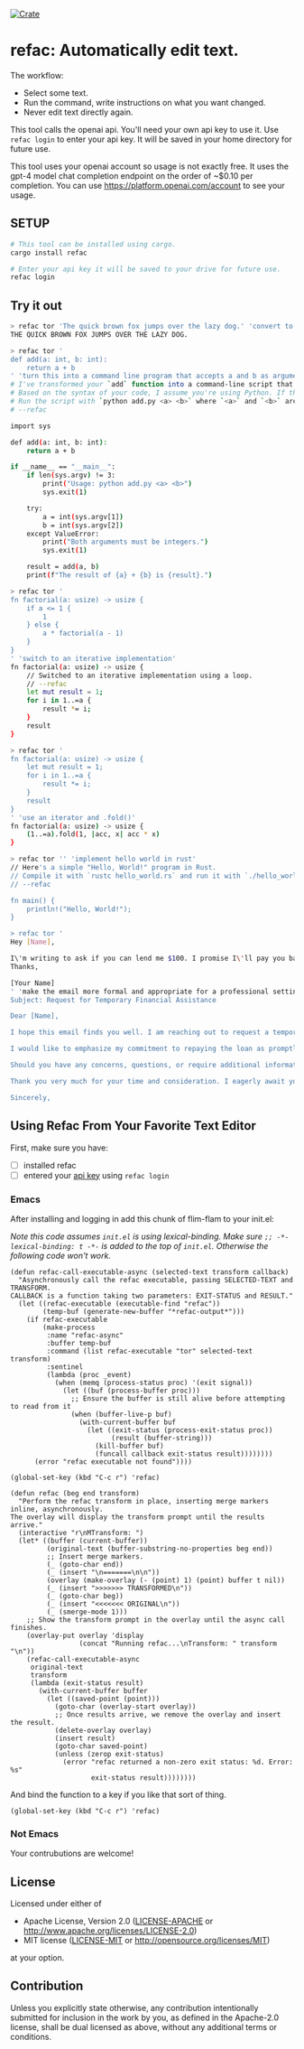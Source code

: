 [![Crate](https://img.shields.io/crates/v/refac.svg)](https://crates.io/crates/refac)

# refac: Automatically edit text.

The workflow:
- Select some text.
- Run the command, write instructions on what you want changed.
- Never edit text directly again.

This tool calls the openai api. You'll need your own api key to use it.
Use `refac login` to enter your api key. It will be saved in your home directory
for future use.

This tool uses your openai account so usage is not exactly free. It uses the gpt-4 model
chat completion endpoint on the order of ~$0.10 per completion.
You can use https://platform.openai.com/account to see your usage.

## SETUP

```bash
# This tool can be installed using cargo.
cargo install refac

# Enter your api key it will be saved to your drive for future use.
refac login
```

## Try it out

```bash
> refac tor 'The quick brown fox jumps over the lazy dog.' 'convert to all caps'
THE QUICK BROWN FOX JUMPS OVER THE LAZY DOG.

> refac tor '
def add(a: int, b: int):
    return a + b
' 'turn this into a command line program that accepts a and b as arguments, printing the result'`
# I've transformed your `add` function into a command-line script that accepts two integer arguments and prints their sum.
# Based on the syntax of your code, I assume you're using Python. If this is incorrect, please let me know.
# Run the script with `python add.py <a> <b>` where `<a>` and `<b>` are the integers you want to add.
# --refac

import sys

def add(a: int, b: int):
    return a + b

if __name__ == "__main__":
    if len(sys.argv) != 3:
        print("Usage: python add.py <a> <b>")
        sys.exit(1)

    try:
        a = int(sys.argv[1])
        b = int(sys.argv[2])
    except ValueError:
        print("Both arguments must be integers.")
        sys.exit(1)

    result = add(a, b)
    print(f"The result of {a} + {b} is {result}.")

> refac tor '
fn factorial(a: usize) -> usize {
    if a <= 1 {
        1
    } else {
        a * factorial(a - 1)
    }
}
' 'switch to an iterative implementation'
fn factorial(a: usize) -> usize {
    // Switched to an iterative implementation using a loop.
    // --refac
    let mut result = 1;
    for i in 1..=a {
        result *= i;
    }
    result
}

> refac tor '
fn factorial(a: usize) -> usize {
	let mut result = 1;
	for i in 1..=a {
		result *= i;
	}
	result
}
' 'use an iterator and .fold()'
fn factorial(a: usize) -> usize {
    (1..=a).fold(1, |acc, x| acc * x)
}

> refac tor '' 'implement hello world in rust'
// Here's a simple "Hello, World!" program in Rust.
// Compile it with `rustc hello_world.rs` and run it with `./hello_world`.
// --refac

fn main() {
    println!("Hello, World!");
}

> refac tor '
Hey [Name],

I\'m writing to ask if you can lend me $100. I promise I\'ll pay you back as soon as possible.
Thanks,

[Your Name]
' 'make the email more formal and appropriate for a professional setting'
Subject: Request for Temporary Financial Assistance

Dear [Name],

I hope this email finds you well. I am reaching out to request a temporary financial loan of $100. Due to unforeseen circumstances, I find myself in a situation where I require immediate support. Please know that I do not take this request lightly, and I understand the responsibility that comes with borrowing money.

I would like to emphasize my commitment to repaying the loan as promptly as possible. Your assistance during this challenging time would be greatly appreciated, and I assure you that I am doing everything in my power to improve my financial situation.

Should you have any concerns, questions, or require additional information, please do not hesitate to reach out to me. I am more than happy to discuss the matter further.

Thank you very much for your time and consideration. I eagerly await your response.

Sincerely,

```

## Using Refac From Your Favorite Text Editor

First, make sure you have:
- [ ] installed refac
- [ ] entered your [api key](https://platform.openai.com/account/api-keys) using `refac login`

### Emacs

After installing and logging in add this chunk of flim-flam to your init.el:

*Note this code assumes `init.el` is using lexical-binding.
Make sure `;; -*- lexical-binding: t -*-` is added to the top of `init.el`.
Otherwise the following code won't work.*

```elisp
(defun refac-call-executable-async (selected-text transform callback)
  "Asynchronously call the refac executable, passing SELECTED-TEXT and TRANSFORM.
CALLBACK is a function taking two parameters: EXIT-STATUS and RESULT."
  (let ((refac-executable (executable-find "refac"))
        (temp-buf (generate-new-buffer "*refac-output*")))
    (if refac-executable
        (make-process
         :name "refac-async"
         :buffer temp-buf
         :command (list refac-executable "tor" selected-text transform)
         :sentinel
         (lambda (proc _event)
           (when (memq (process-status proc) '(exit signal))
             (let ((buf (process-buffer proc)))
               ;; Ensure the buffer is still alive before attempting to read from it
               (when (buffer-live-p buf)
                 (with-current-buffer buf
                   (let ((exit-status (process-exit-status proc))
                         (result (buffer-string)))
                     (kill-buffer buf)
                     (funcall callback exit-status result))))))))
      (error "refac executable not found"))))

(global-set-key (kbd "C-c r") 'refac)

(defun refac (beg end transform)
  "Perform the refac transform in place, inserting merge markers inline, asynchronously.
The overlay will display the transform prompt until the results arrive."
  (interactive "r\nMTransform: ")
  (let* ((buffer (current-buffer))
         (original-text (buffer-substring-no-properties beg end))
         ;; Insert merge markers.
         (_ (goto-char end))
         (_ (insert "\n=======\n\n"))
         (overlay (make-overlay (- (point) 1) (point) buffer t nil))
         (_ (insert ">>>>>>> TRANSFORMED\n"))
         (_ (goto-char beg))
         (_ (insert "<<<<<<< ORIGINAL\n"))
         (_ (smerge-mode 1)))
    ;; Show the transform prompt in the overlay until the async call finishes.
    (overlay-put overlay 'display
                 (concat "Running refac...\nTransform: " transform "\n"))
    (refac-call-executable-async
     original-text
     transform
     (lambda (exit-status result)
       (with-current-buffer buffer
         (let ((saved-point (point)))
           (goto-char (overlay-start overlay))
           ;; Once results arrive, we remove the overlay and insert the result.
           (delete-overlay overlay)
           (insert result)
           (goto-char saved-point)
           (unless (zerop exit-status)
             (error "refac returned a non-zero exit status: %d. Error: %s"
                    exit-status result))))))))
```

And bind the function to a key if you like that sort of thing.

```elisp
(global-set-key (kbd "C-c r") 'refac)
```

### Not Emacs

Your contrubutions are welcome!

## License

Licensed under either of

 * Apache License, Version 2.0
   ([LICENSE-APACHE](LICENSE-APACHE) or http://www.apache.org/licenses/LICENSE-2.0)
 * MIT license
   ([LICENSE-MIT](LICENSE-MIT) or http://opensource.org/licenses/MIT)

at your option.

## Contribution

Unless you explicitly state otherwise, any contribution intentionally submitted
for inclusion in the work by you, as defined in the Apache-2.0 license, shall be
dual licensed as above, without any additional terms or conditions.
